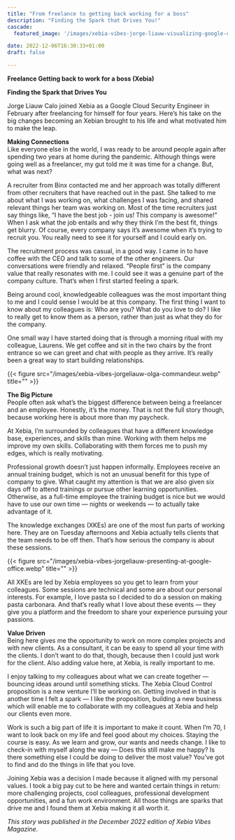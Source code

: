 ```yaml
---
title: "From freelance to getting back working for a boss"
description: "Finding the Spark that Drives You!"
cascade:
  featured_image: '/images/xebia-vibes-jorge-liauw-visualizing-google-cloud.webp'

date: 2022-12-06T16:30:33+01:00
draft: false 

---
```


**Freelance Getting back to work for a boss (Xebia)**

**Finding the Spark that Drives You**

Jorge Liauw Calo joined Xebia as a Google Cloud Security Engineer in February after freelancing for himself for four years. Here’s his take on the big changes becoming an Xebian brought to his life and what motivated him to make the leap. 

**Making Connections** \
Like everyone else in the world, I was ready to be around people again after spending two years at home during the pandemic. Although things were going well as a freelancer, my gut told me it was time for a change. But, what was next? 

A recruiter from Binx contacted me and her approach was totally different from other recruiters that have reached out in the past. She talked to me about what I was working on, what challenges I was facing, and shared relevant things her team was working on. Most of the time recruiters just say things like, “I have the best job - join us! This company is awesome!” When I ask what the job entails and why they think I’m the best fit, things get blurry. Of course, every company says it’s awesome when it’s trying to recruit you. You really need to see it for yourself and I could early on.  

The recruitment process was casual, in a good way. I came in to have coffee with the CEO and talk to some of the other engineers. Our conversations were friendly and relaxed. “People first” is the company value that really resonates with me. I could see it was a genuine part of the company culture. That’s when I first started feeling a spark. 

Being around cool, knowledgeable colleagues was the most important thing to me and I could sense I would be at this company. The first thing I want to know about my colleagues is: Who are you? What do you love to do? I like to really get to know them as a person, rather than just as what they do for the company. 

One small way I have started doing that is through a morning ritual with my colleague, Laurens. We get coffee and sit in the two chairs by the front entrance so we can greet and chat with people as they arrive. It’s really been a great way to start building relationships. 

{{< figure src="/images/xebia-vibes-jorgeliauw-olga-commandeur.webp" title="" >}}

**The Big Picture** \
People often ask what’s the biggest difference between being a freelancer and an employee. Honestly, it’s the money. That is not the full story though, because working here is about more than my paycheck. 

At Xebia, I’m surrounded by colleagues that have a different knowledge base, experiences, and skills than mine. Working with them helps me improve my own skills. Collaborating with them forces me to push my edges, which is really motivating. 

Professional growth doesn’t just happen informally. Employees receive an annual training budget, which is not an unusual benefit for this type of company to give. What caught my attention is that we are also given six days off to attend trainings or pursue other learning opportunities. Otherwise, as a full-time employee the training budget is nice but we would have to use our own time — nights or weekends — to actually take advantage of it. 

The knowledge exchanges (XKEs) are one of the most fun parts of working here. They are on Tuesday afternoons and Xebia actually tells clients that the team needs to be off then. That’s how serious the company is about these sessions. 

{{< figure src="/images/xebia-vibes-jorgeliauw-presenting-at-google-office.webp" title="" >}}

All XKEs are led by Xebia employees so you get to learn from your colleagues. Some sessions are technical and some are about our personal interests. For example, I love pasta so I decided to do a session on making pasta carbonara. And that’s really what I love about these events — they give you a platform and the freedom to share your experience pursuing your passions.

**Value Driven** \
Being here gives me the opportunity to work on more complex projects and with new clients. As a consultant, it can be easy to spend all your time with the clients. I don’t want to do that, though, because then I could just work for the client. Also adding value here, at Xebia, is really important to me. 

I enjoy talking to my colleagues about what we can create together — bouncing ideas around until something sticks. The Xebia Cloud Control proposition is a new venture I’ll be working on. Getting involved in that is another time I felt a spark — I like the proposition, building a new business which will enable me to collaborate with my colleagues at Xebia and help our clients even more. 

Work is such a big part of life it is important to make it count. When I’m 70, I want to look back on my life and feel good about my choices. Staying the course is easy. As we learn and grow, our wants and needs change. I like to check-in with myself along the way — Does this still make me happy? Is there something else I could be doing to deliver the most value? You’ve got to find and do the things in life that you love.

Joining Xebia was a decision I made because it aligned with my personal values. I took a big pay cut to be here and wanted certain things in return: more challenging projects, cool colleagues, professional development opportunities, and a fun work environment. All those things are sparks that drive me and I found them at Xebia making it all worth it. 

*This story was published in the December 2022 edition of Xebia Vibes Magazine.*